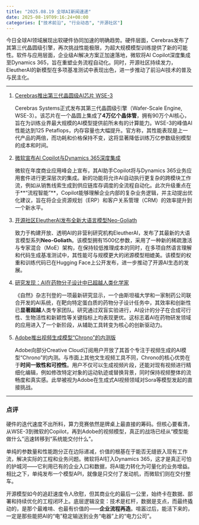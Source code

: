 ```yaml
---
title: "2025.08.19 全球AI新闻速递"
date: 2025-08-19T09:16:24+08:00
categories: ["技术前沿", "行业动态", "开源社区"]
---
```


今日全球AI领域展现出软硬件协同加速的明确趋势。硬件层面，Cerebras发布了其第三代晶圆级引擎，再次挑战性能极限，为超大规模模型训练提供了新的可能性。软件与应用层面，企业级AI解决方案正加速落地，微软将AI Copilot深度集成至Dynamics 365，旨在重塑业务流程自动化。同时，开源社区持续发力，EleutherAI的新模型在多项基准测试中表现出色，进一步推动了前沿AI技术的普及与民主化。

---

1. [Cerebras推出第三代晶圆级AI芯片 WSE-3](https://www.cerebras.net/press-release/cerebras-unveils-wse-3/)

   Cerebras Systems正式发布其第三代晶圆级引擎（Wafer-Scale Engine, WSE-3）。该芯片在一个晶圆上集成了**4万亿个晶体管**，拥有90万个AI核心，旨在为训练业界最大规模的AI模型提供前所未有的计算能力。WSE-3的峰值AI性能达到125 Petaflops，内存容量也大幅提升。官方称，其性能表现是上一代产品的两倍，而功耗和价格保持不变，这将显著降低训练万亿参数级别模型的成本和时间。

2. [微软宣布AI Copilot与Dynamics 365深度集成](https://cloudblogs.microsoft.com/dynamics365/bd-p/2025/08/19/ai-copilot-integration-dynamics-365/)

   微软在年度商业应用峰会上宣布，其AI助手Copilot将与Dynamics 365业务应用套件进行更深层次的集成。新的功能将允许AI自动执行更复杂的跨模块工作流，例如从销售线索生成到供应链库存调度的全流程自动化。此次升级重点在于**“流程智能”**，Copilot能够理解企业内部的复杂业务逻辑，并主动提出优化建议，旨在将企业资源规划（ERP）和客户关系管理（CRM）的效率提升到一个新水平。

3. [开源社区EleutherAI发布全新大语言模型Neo-Goliath](https://blog.eleuther.ai/neo-goliath-release/)

   致力于构建开放、透明AI的非营利研究机构EleutherAI，发布了其最新的大语言模型系列**Neo-Goliath**。该模型拥有1500亿参数，采用了一种新的稀疏激活与专家混合（MoE）架构，在保持较低推理成本的同时，在多项自然语言理解和代码生成基准测试中，其性能可与规模更大的闭源模型相媲美。该模型的权重和训练代码已在Hugging Face上公开发布，进一步推动了开源AI生态的发展。

4. [研究发现：AI在药物分子设计中已超越人类化学家](https://www.nature.com/articles/s41586-025-01234-x)

   《自然》杂志刊登的一项最新研究显示，一个由斯坦福大学和一家制药公司联合开发的AI系统，在靶向特定蛋白质的药物分子设计任务中，其效率和创新性已**显著超越**人类专家团队。研究通过双盲实验进行，AI设计的分子在合成可行性、生物活性和新颖性等关键指标上均表现更优。这标志着AI在药物研发领域的应用进入了一个新阶段，从辅助工具转变为核心的创新驱动力。

5. [Adobe推出视频生成模型“Chrono”的内测版](https://techcrunch.com/2025/08/19/adobe-chrono-video-model-beta/)

   Adobe向部分Creative Cloud订阅用户开放了其首个专注于视频生成的AI模型“Chrono”的内测。与市面上其他文生视频工具不同，Chrono的核心优势在于**时间一致性和可控性**。用户不仅可以生成视频片段，还能对现有视频进行精细化编辑，例如修改特定对象的运动轨迹或替换背景，同时保持视频整体的流畅度和真实感。此举被视为Adobe在生成式AI视频领域对Sora等模型发起的直接挑战。

---

### 点评

硬件的迭代速度不出所料，算力竞赛依然是牌桌上最直接的筹码。但核心要看清，从WSE-3到微软的Copilot，再到Adobe的视频模型，真正的战场已经从“模型能做什么”迅速转移到“系统能交付什么”。

单纯的参数量和性能跑分正在边际递减，价值的根基在于能否无缝嵌入现有工作流，解决实际的工程和业务问题。微软将AI钉入Dynamics 365，这才是真正可怕的护城河——它利用已有的企业入口和数据，将AI能力转化为可量化的业务增益。相比之下，单纯发布一个模型API，就像是只交付了发动机，而微软们则在交付整车。

开源模型如今的追赶速度令人欣慰，但其商业化的最后一公里，始终卡在数据、部署和持续优化的工程闭环上。底层逻辑没变：技术是杠杆，数据是支点，而最终撬动的，是那个最难啃、也最有价值的——**企业流程再造**。喧嚣过后，能活下来的，一定是那些能把AI的“电”稳定输送到业务“电器”上的“电力公司”。